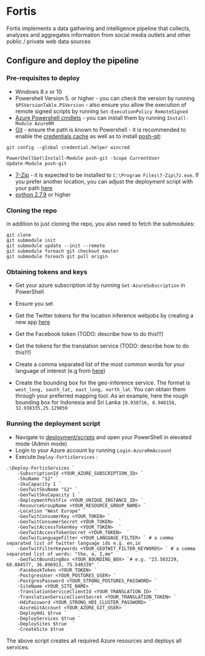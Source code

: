 # Fortis
Fortis implements a data gathering and intelligence pipeline that collects, analyzes and aggregates information from social media outlets and other public / private web data sources 

## Configure and deploy the pipeline

### Pre-requisites to deploy

* Windows 8.x or 10
* Powershell Version 5. or higher - you can check the version by running `$PSVersionTable.PSVersion` - also ensure you allow the execution of remote signed scripts by running `Set-ExecutionPolicy RemoteSigned`
* [Azure Powershell cmdlets](https://docs.microsoft.com/en-us/powershell/azureps-cmdlets-docs/) - you can install them by running `Install-Module AzureRM` 
* [Git](https://git-scm.com/download/win) - ensure the path is known to Powershell - it is recommended to enable the [credentials cache](https://help.github.com/articles/caching-your-github-password-in-git/) as well as to install [posh-git](https://github.com/dahlbyk/posh-git): 
```
git config --global credential.helper wincred

PowerShellGet\Install-Module posh-git -Scope CurrentUser
Update-Module posh-git 
```

* [7-Zip](http://www.7-zip.org/) - it is expected to be installed to `C:\Program Files\7-Zip\7z.exe`. If you prefer another location, you can adjust the deployment script with your path [here](https://github.com/CatalystCode/project-fortis/blob/master/deployment/scripts/Deploy-FortisHdiOrchestration.ps1#L27)
* [python 2.7.9](https://www.python.org/downloads/windows/) or higher

### Cloning the repo
in addition to just cloning the repo, you also need to fetch the submodules:
```
git clone
git submodule init 
git submodule update --init --remote
git submodule foreach git checkout master
git submodule foreach git pull origin
```

### Obtaining tokens and keys

* Get your azure subscription id by running `Get-AzureSubscription` in PowerShell

* Ensure you set 
* Get the Twitter tokens for the location inference webjobs by creating a new app [here](https://apps.twitter.com/)
* Get the Facebook token (TODO: describe how to do this!!!)
* Get the tokens for the translation service (TODO: describe how to do this!!!)
* Create a comma separated list of the most common words for your language of interest (e.g from [here](http://www.101languages.net/common-words/))
* Create the bounding box for the geo-inference service. The format is `west_long, south_lat, east_long, north_lat`. You can obtain them through your preferred mapping tool. As an example, here the rough bounding box for Indonesia and Sri Lanka `19.938716, 8.948158, 32.938335,25.129859`


### Running the deployment script

* Navigate to  [deployment/scripts](./deployment/scripts) and open your PowerShell in elevated mode (Admin mode) 
* Login to your Azure account by running `Login-AzureRmAccount`
* Execute  `Deploy-FortisServices` : 

```
.\Deploy-FortisServices `
    -SubscriptionId <YOUR_AZURE_SUBSCRIPTION_ID> `
	-SkuName "S2" `
	-SkuCapacity 1 `
	-GeoTwitSkuName "S2" `
	-GeoTwitSkuCapacity 1 `
    -DeploymentPostFix <YOUR_UNIQUE_INSTANCE_ID> `
	-ResourceGroupName <YOUR_RESOURCE_GROUP_NAME> `
	-Location "West Europe" `
	-GeoTwitConsumerKey <YOUR_TOKEN> `
    -GeoTwitConsumerSecret <YOUR_TOKEN>  `
    -GeoTwitAccessTokenKey <YOUR_TOKEN>  `
    -GeoTwitAccessTokenSecret <YOUR_TOKEN>  `
	-GeoTwitLanguageFilter <YOUR_LANGUAGE_FILTER> ` # a comma separated list of twitter language ids e.g. en,in 
	-GeoTwitFilterKeywords <YOUR_GEOTWIT_FILTER_KEYWORDS> ` # a comma separated list of words: "the, a, I,me"
	-GeoTwitBoundingBox <YOUR_BOUNDING_BOX> `# e.g. "23.503229, 60.884577, 36.896913, 75.540339" `
	-FacebookToken <YOUR_TOKEN> `
	-PostgresUser <YOUR_POSTGRES_USER> `
	-PostgresPassword <YOUR_STRONG_POSTGRES_PASSWORD> `
	-SiteName <YOUR_SITE_NAME> `
	-TranslationServiceClientId <YOUR_TRANSLATION_ID> `
	-TranslationServiceClientSecret <YOUR_TRANSLATION_TOKEN> `
	-HdiPassword <YOUR_STRONG_HDI_CLUSTER_PASSWORD> `
	-AzureGitAccount <YOUR_AZURE_GIT_USER> `
    -DeployHdi $true `
	-DeployServices $true `
	-DeploySites $true  `
	-CreateSite $true
```
The above script creates all required Azure resources and deploys all services. 



